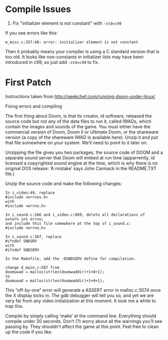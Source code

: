 # Compile Issues

1. Fix "initializer element is not constant" with `-std=c99`

If you see errors like this:
```
m_misc.c:257:48: error: initializer element is not constant
```

Then it probably means your compiler is using a C standard version that is too old.  It looks like non-constants in initializer lists may have been introduced in c99, so just add `-std=c99` to fix.


# First Patch

Instructions taken from http://geekchef.com/running-doom-under-linux/

Fixing errors and compiling

The first thing about Doom, is that its creator, id software, released the source code but not any of the data files to run it, called IWADs, which contain the images and sounds of the game. You must either have the commercial version of Doom, Doom II or Ultimate Doom, or the shareware version (a copy of the shareware IWAD is available here). Unzip it and put that file somewhere on your system. We’ll need to point to it later on.

Unzipping the file gives you two packages, the source code of DOOM and a separate sound server that Doom will embed at run time (apparrently, id licensed a copyrighted sound engine at the time, which is why there is no original DOS release: ‘A mistake’ says John Carmack in the README.TXT file.)

Unzip the source code and make the following changes:

```
In i_video:49, replace
#include <errnos.h>
with
#include <errno.h>

In i_sound.c:166 and i_video.c:669, delete all declarations of
extern int errno;
and include this file somewhere at the top of i_sound.c:
#include <errno.h>

In s_sound.c:367, replace
#ifndef SNDSRV
with
#ifndef SNDSERV

In the Makefile, add the -DSNDSERV define for compilation.

change d_main.c:587 from
doomuwad = malloc(strlen(doomwaddir)+1+8+1);
to
doomuwad = malloc(strlen(doomwaddir)+1+9+1);
```
This “off-by-one” error will generate a ASSERT error in malloc.c:3074 once the X display kicks in. The gdb debugger will tell you so, and yet we are very far from any video initialization at this moment. It took me a while to trap this.

Compile by simply calling ‘make’ at the command line. Everything should compile under 30 seconds. Don’t (?) worry about all the warnings you’ll see passing by. They shouldn’t affect the game at this point. Feel free to clean up the code if you like.
